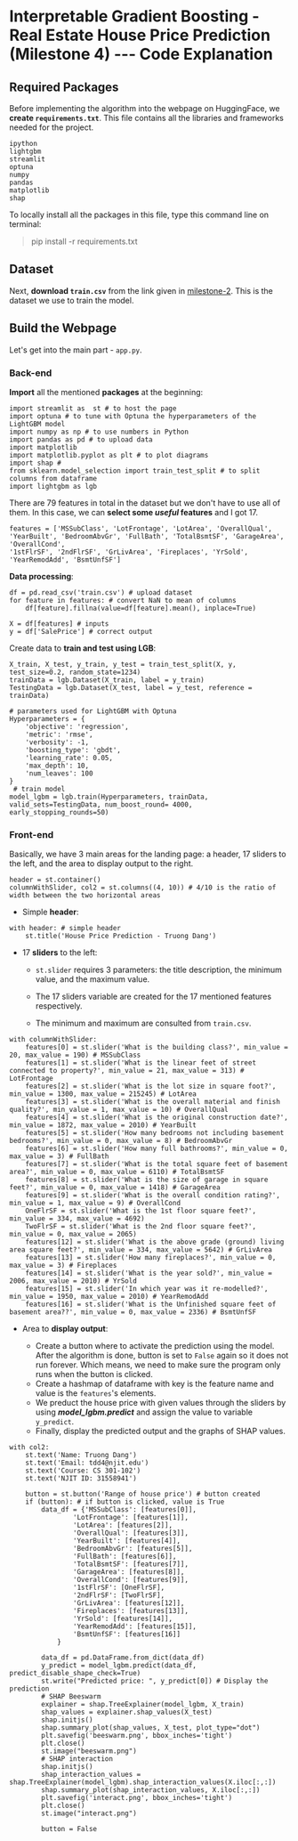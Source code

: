 # Interpretable Gradient Boosting - Real Estate House Price Prediction (Milestone 4) --- Code Explanation

## Required Packages

Before implementing the algorithm into the webpage on HuggingFace, we **create ```requirements.txt```**. This file contains all the libraries and frameworks needed for the project.

```
ipython
lightgbm
streamlit
optuna
numpy
pandas
matplotlib
shap
```

To locally install all the packages in this file, type this command line on terminal:

> pip install -r requirements.txt

## Dataset

Next, **download ```train.csv```** from the link given in [milestone-2](https://www.kaggle.com/competitions/house-prices-advanced-regression-techniques/data?select=train.csv). This is the dataset we use to train the model. 

## Build the Webpage

Let's get into the main part - ```app.py```.

### Back-end

**Import** all the mentioned **packages** at the beginning:

```
import streamlit as  st # to host the page
import optuna # to tune with Optuna the hyperparameters of the LightGBM model
import numpy as np # to use numbers in Python
import pandas as pd # to upload data
import matplotlib
import matplotlib.pyplot as plt # to plot diagrams
import shap #
from sklearn.model_selection import train_test_split # to split columns from dataframe
import lightgbm as lgb
```

There are 79 features in total in the dataset but we don't have to use all of them. In this case, we can **select some *useful* features** and I got 17.

```
features = ['MSSubClass', 'LotFrontage', 'LotArea', 'OverallQual', 'YearBuilt', 'BedroomAbvGr', 'FullBath', 'TotalBsmtSF', 'GarageArea', 'OverallCond',
'1stFlrSF', '2ndFlrSF', 'GrLivArea', 'Fireplaces', 'YrSold', 'YearRemodAdd', 'BsmtUnfSF']
```

**Data processing**:

```
df = pd.read_csv('train.csv') # upload dataset
for feature in features: # convert NaN to mean of columns
    df[feature].fillna(value=df[feature].mean(), inplace=True)

X = df[features] # inputs
y = df['SalePrice'] # correct output
```

Create data to **train and test using LGB**:

```
X_train, X_test, y_train, y_test = train_test_split(X, y, test_size=0.2, random_state=1234)
trainData = lgb.Dataset(X_train, label = y_train)
TestingData = lgb.Dataset(X_test, label = y_test, reference = trainData)

# parameters used for LightGBM with Optuna
Hyperparameters = {
    'objective': 'regression',
    'metric': 'rmse',
    'verbosity': -1,
    'boosting_type': 'gbdt',
    'learning_rate': 0.05,
    'max_depth': 10,
    'num_leaves': 100
}
 # train model
model_lgbm = lgb.train(Hyperparameters, trainData, valid_sets=TestingData, num_boost_round= 4000, early_stopping_rounds=50)
```

### Front-end

Basically, we have 3 main areas for the landing page: a header, 17 sliders to the left, and the area to display output to the right.

```
header = st.container()
columnWithSlider, col2 = st.columns((4, 10)) # 4/10 is the ratio of width between the two horizontal areas
```

- Simple **header**:

```
with header: # simple header
    st.title('House Price Prediction - Truong Dang')
```

- 17 **sliders** to the left:

  - ```st.slider``` requires 3 parameters: the title description, the minimum value, and the maximum value.
  
  - The 17 sliders variable are created for the 17 mentioned features respectively.
  
  - The minimum and maximum are consulted from ```train.csv```.

```
with columnWithSlider:
    features[0] = st.slider('What is the building class?', min_value = 20, max_value = 190) # MSSubClass
    features[1] = st.slider('What is the linear feet of street connected to property?', min_value = 21, max_value = 313) # LotFrontage
    features[2] = st.slider('What is the lot size in square foot?', min_value = 1300, max_value = 215245) # LotArea
    features[3] = st.slider('What is the overall material and finish quality?', min_value = 1, max_value = 10) # OverallQual
    features[4] = st.slider('What is the original construction date?', min_value = 1872, max_value = 2010) # YearBuilt
    features[5] = st.slider('How many bedrooms not including basement bedrooms?', min_value = 0, max_value = 8) # BedroomAbvGr
    features[6] = st.slider('How many full bathrooms?', min_value = 0, max_value = 3) # FullBath
    features[7] = st.slider('What is the total square feet of basement area?', min_value = 0, max_value = 6110) # TotalBsmtSF
    features[8] = st.slider('What is the size of garage in square feet?', min_value = 0, max_value = 1418) # GarageArea
    features[9] = st.slider('What is the overall condition rating?', min_value = 1, max_value = 9) # OverallCond
    OneFlrSF = st.slider('What is the 1st floor square feet?', min_value = 334, max_value = 4692)
    TwoFlrSF = st.slider('What is the 2nd floor square feet?', min_value = 0, max_value = 2065)
    features[12] = st.slider('What is the above grade (ground) living area square feet?', min_value = 334, max_value = 5642) # GrLivArea
    features[13] = st.slider('How many fireplaces?', min_value = 0, max_value = 3) # Fireplaces
    features[14] = st.slider('What is the year sold?', min_value = 2006, max_value = 2010) # YrSold
    features[15] = st.slider('In which year was it re-modelled?', min_value = 1950, max_value = 2010) # YearRemodAdd
    features[16] = st.slider('What is the Unfinished square feet of basement area??', min_value = 0, max_value = 2336) # BsmtUnfSF
```

- Area to **display output**:

    - Create a button where to activate the prediction using the model. After the algorithm is done, button is set to ```False``` again so it does not run forever. Which means, we need to make sure the program only runs when the button is clicked.
    - Create a hashmap of dataframe with key is the feature name and value is the ```features```'s elements.
    - We preduct the house price with given values through the sliders by using ***model_lgbm.predict*** and assign the value to variable ```y_predict```.
    - Finally, display the predicted output and the graphs of SHAP values.

```
with col2:
    st.text('Name: Truong Dang')
    st.text('Email: tdd4@njit.edu')
    st.text('Course: CS 301-102')
    st.text('NJIT ID: 31558941')
    
    button = st.button('Range of house price') # button created
    if (button): # if button is clicked, value is True
        data_df = {'MSSubClass': [features[0]],
                'LotFrontage': [features[1]],
                'LotArea': [features[2]],
                'OverallQual': [features[3]], 
                'YearBuilt': [features[4]],
                'BedroomAbvGr': [features[5]],
                'FullBath': [features[6]],
                'TotalBsmtSF': [features[7]],
                'GarageArea': [features[8]],
                'OverallCond': [features[9]],
                '1stFlrSF': [OneFlrSF],
                '2ndFlrSF': [TwoFlrSF],
                'GrLivArea': [features[12]],
                'Fireplaces': [features[13]],
                'YrSold': [features[14]],
                'YearRemodAdd': [features[15]],
                'BsmtUnfSF': [features[16]]
            }
        
        data_df = pd.DataFrame.from_dict(data_df)
        y_predict = model_lgbm.predict(data_df, predict_disable_shape_check=True)
        st.write("Predicted price: ", y_predict[0]) # Display the prediction
        # SHAP Beeswarm
        explainer = shap.TreeExplainer(model_lgbm, X_train)
        shap_values = explainer.shap_values(X_test)
        shap.initjs()
        shap.summary_plot(shap_values, X_test, plot_type="dot")
        plt.savefig('beeswarm.png', bbox_inches='tight')
        plt.close()
        st.image("beeswarm.png")
        # SHAP interaction
        shap.initjs()
        shap_interaction_values = shap.TreeExplainer(model_lgbm).shap_interaction_values(X.iloc[:,:])
        shap.summary_plot(shap_interaction_values, X.iloc[:,:])
        plt.savefig('interact.png', bbox_inches='tight')
        plt.close()
        st.image("interact.png")

        button = False 
```
